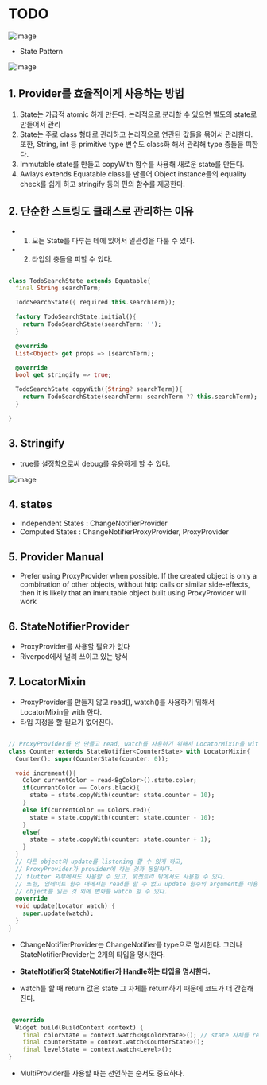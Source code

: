 # TODO

![image](https://user-images.githubusercontent.com/61898890/165878504-f8456a45-0853-4c10-9f79-5e177a39ae94.png)

- State Pattern

![image](https://user-images.githubusercontent.com/61898890/165912810-9a71ea32-d7b6-4528-9542-360db3572741.png)


## 1. Provider를 효율적이게 사용하는 방법
1. State는 가급적 atomic 하게 만든다. 논리적으로 분리할 수 있으면 별도의 state로 만들어서 관리
2. State는 주로 class 형태로 관리하고 논리적으로 연관된 값들을 묶어서 관리한다. 또한, String, int 등 primitive type 변수도 class화 해서 관리해 type 충돌을 피한다.
3. Immutable state를 만들고 copyWith 함수를 사용해 새로운 state를 만든다.
4. Awlays extends Equatable class를 만들어 Object instance들의 equality check를 쉽게 하고 stringify 등의 편의 함수를 제공한다.

## 2. 단순한 스트링도 클래스로 관리하는 이유
- 1. 모든 State를 다루는 데에 있어서 일관성을 다룰 수 있다. 
- 2. 타입의 충돌을 피할 수 있다. 

```dart

class TodoSearchState extends Equatable{
  final String searchTerm;

  TodoSearchState({ required this.searchTerm});

  factory TodoSearchState.initial(){
    return TodoSearchState(searchTerm: '');
  }

  @override
  List<Object> get props => [searchTerm];

  @override
  bool get stringify => true;

  TodoSearchState copyWith({String? searchTerm}){
    return TodoSearchState(searchTerm: searchTerm ?? this.searchTerm);
  }

}

```

## 3. Stringify
- true를 설정함으로써 debug를 유용하게 할 수 있다. 

![image](https://user-images.githubusercontent.com/61898890/165887366-612b3c74-ebe4-4afd-b24e-b63a92f5d45a.png)


## 4. states

- Independent States : ChangeNotifierProvider
- Computed States : ChangeNotifierProxyProvider, ProxyProvider


## 5. Provider Manual
- Prefer using ProxyProvider when possible. If the created object is only a combination of other objects, without http calls or similar side-effects, then it is likely that an immutable object built using ProxyProvider will work



## 6. StateNotifierProvider
- ProxyProvider를 사용할 필요가 없다
- Riverpod에서 널리 쓰이고 있는 방식



## 7. LocatorMixin

- ProxyProvider를 만들지 않고 read(), watch()를 사용하기 위해서 LocatorMixin을 with 한다.
- 타입 지정을 할 필요가 없어진다.


```dart

// ProxyProvider를 안 만들고 read, watch를 사용하기 위해서 LocatorMixin을 with 한다.
class Counter extends StateNotifier<CounterState> with LocatorMixin{
  Counter(): super(CounterState(counter: 0));

  void increment(){
    Color currentColor = read<BgColor>().state.color;
    if(currentColor == Colors.black){
      state = state.copyWith(counter: state.counter + 10);
    }
    else if(currentColor == Colors.red){
      state = state.copyWith(counter: state.counter - 10);
    }
    else{
      state = state.copyWith(counter: state.counter + 1);
    }
  }
  // 다른 object의 update를 listening 할 수 있게 하고,
  // ProxyProvider가 provider에 하는 것과 동일하다.
  // flutter 외부에서도 사용할 수 있고, 위젯트리 밖에서도 사용할 수 있다.
  // 또한, 업데이트 함수 내에서는 read를 할 수 없고 update 함수의 argument를 이용한다.
  // object를 읽는 것 외에 변화를 watch 할 수 있다.
  @override
  void update(Locator watch) {
    super.update(watch);
  }
}

```

- ChangeNotifierProvider는 ChangeNotifier를 type으로 명시한다. 그러나 StateNotifierProvider는 2개의 타입을 명시한다. 
- **StateNotifier와 StateNotifier가 Handle하는 타입을 명시한다.**

- watch를 할 때 return 값은 state 그 자체를 return하기 때문에 코드가 더 간결해진다.

```dart

 @override
  Widget build(BuildContext context) {
    final colorState = context.watch<BgColorState>(); // state 자체를 return
    final counterState = context.watch<CounterState>();
    final levelState = context.watch<Level>();
}
```
- MultiProvider를 사용할 때는 선언하는 순서도 중요하다.









































